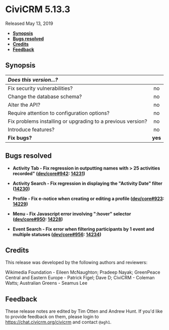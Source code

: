 # CiviCRM 5.13.3

Released May 13, 2019

- **[Synopsis](#synopsis)**
- **[Bugs resolved](#bugs)**
- **[Credits](#credits)**
- **[Feedback](#feedback)**

## <a name="synopsis"></a>Synopsis

| *Does this version...?*                                         |         |
|:--------------------------------------------------------------- |:-------:|
| Fix security vulnerabilities?                                   |   no    |
| Change the database schema?                                     |   no    |
| Alter the API?                                                  |   no    |
| Require attention to configuration options?                     |   no    |
| Fix problems installing or upgrading to a previous version?     |   no    |
| Introduce features?                                             |   no    |
| **Fix bugs?**                                                   | **yes** |

## <a name="bugs"></a>Bugs resolved

- **Activity Tab - Fix regression in outputting names with > 25 activities recorded" ([dev/core#942](https://lab.civicrm.org/dev/core/issues/942):
  [14231](https://github.com/civicrm/civicrm-core/pull/14231))**

- **Activity Search - Fix regression in displaying the "Activity Date" filter
  ([14230](https://github.com/civicrm/civicrm-core/pull/14230))**

- **Profile - Fix e-notice when creating or editing a profile ([dev/core#923](https://lab.civicrm.org/dev/core/issues/923):
  [14229](https://github.com/civicrm/civicrm-core/pull/14229))**

- **Menu - Fix Javascript error involving ":hover" selector ([dev/core#950](https://lab.civicrm.org/dev/core/issues/950):
  [14228](https://github.com/civicrm/civicrm-core/pull/14228))**

- **Event Search - Fix error when filtering participants by 1 event and multiple statuses ([dev/core#956](https://lab.civicrm.org/dev/core/issues/956):
  [14234](https://github.com/civicrm/civicrm-core/pull/14234))**

## <a name="credits"></a>Credits

This release was developed by the following authors and reviewers:

Wikimedia Foundation - Eileen McNaughton; Pradeep Nayak; GreenPeace Central and Eastern Europe - Patrick Figel; 
Dave D; CiviCRM - Coleman Watts; Australian Greens - Seamus Lee

## <a name="feedback"></a>Feedback

These release notes are edited by Tim Otten and Andrew Hunt.  If you'd like to
provide feedback on them, please login to https://chat.civicrm.org/civicrm and
contact `@agh1`.
